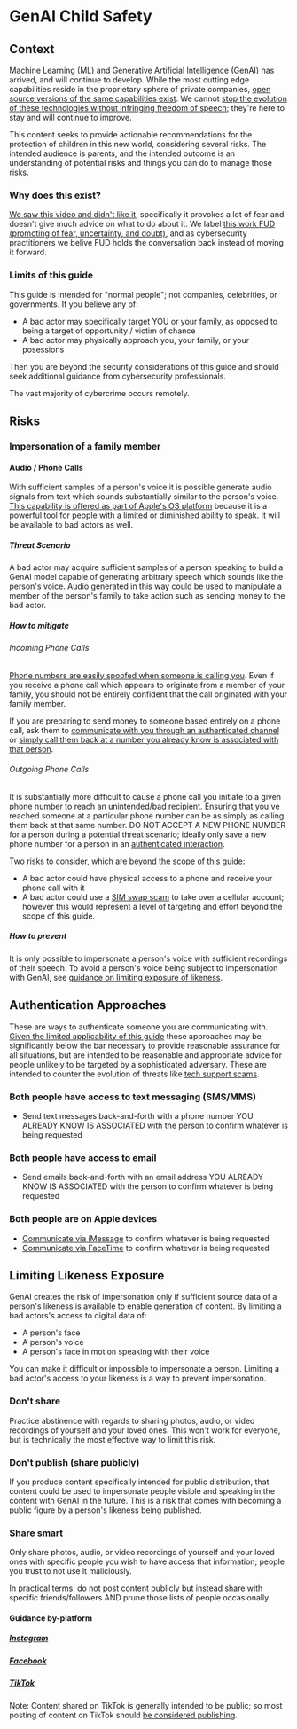# GenAI Child Safety

## Context
Machine Learning (ML) and Generative Artificial Intelligence (GenAI) has arrived, and will continue to develop. While the most cutting edge capabilities reside in the proprietary sphere of private companies, [open source versions of the same capabilities exist](https://huggingface.co/). We cannot [stop the evolution of these technologies without infringing freedom of speech](https://www.eff.org/press/archives/2003/08/25); they're here to stay and will continue to improve. 

This content seeks to provide actionable recommendations for the protection of children in this new world, considering several risks. The intended audience is parents, and the intended outcome is an understanding of potential risks and things you can do to manage those risks.

### Why does this exist?
[We saw this video and didn't like it](https://www.linkedin.com/posts/thecisolife_thepowerofai-privacy-cybersecurity-activity-7126190147158601729-RskX/?utm_source=share&utm_medium=member_ios), specifically it provokes a lot of fear and doesn't give much advice on what to do about it. We label [this work FUD (promoting of fear, uncertainty, and doubt)](https://www.microsoft.com/en-us/research/wp-content/uploads/2016/02/FUD_APleaForIntolerance.pdf), and as cybersecurity practitioners we belive FUD holds the conversation back instead of moving it forward.

### Limits of this guide
This guide is intended for "normal people"; not companies, celebrities, or governments.
If you believe any of:
* A bad actor may specifically target YOU or your family, as opposed to being a target of opportunity / victim of chance
* A bad actor may physically approach you, your family, or your posessions

Then you are beyond the security considerations of this guide and should seek additional guidance from cybersecurity professionals.

The vast majority of cybercrime occurs remotely.

## Risks
### Impersonation of a family member
#### Audio / Phone Calls
With sufficient samples of a person's voice it is possible generate audio signals from text which sounds substantially similar to the person's voice. [This capability is offered as part of Apple's OS platform](https://support.apple.com/en-us/HT213878) because it is a powerful tool for people with a limited or diminished ability to speak. It will be available to bad actors as well.

##### Threat Scenario
A bad actor may acquire sufficient samples of a person speaking to build a GenAI model capable of generating arbitrary speech which sounds like the person's voice. Audio generated in this way could be used to manipulate a member of the person's family to take action such as sending money to the bad actor.

##### How to mitigate
###### Incoming Phone Calls
[Phone numbers are easily spoofed when someone is calling you](https://www.fcc.gov/spoofing). Even if you receive a phone call which appears to originate from a member of your family, you should not be entirely confident that the call originated with your family member.

If you are preparing to send money to someone based entirely on a phone call, ask them to [communicate with you through an authenticated channel](#authentication-approaches) or [simply call them back at a number you already know is associated with that person](#outgoing-phone-calls).

###### Outgoing Phone Calls
It is substantially more difficult to cause a phone call you initiate to a given phone number to reach an unintended/bad recipient. Ensuring that you've reached someone at a particular phone number can be as simply as calling them back at that same number. DO NOT ACCEPT A NEW PHONE NUMBER for a person during a potential threat scenario; ideally only save a new phone number for a person in an [authenticated interaction](#authentication-approaches).

Two risks to consider, which are [beyond the scope of this guide](#limits-of-this-guide):
* A bad actor could have physical access to a phone and receive your phone call with it
* A bad actor could use a [SIM swap scam](https://en.wikipedia.org/wiki/SIM_swap_scam) to take over a cellular account; however this would represent a level of targeting and effort beyond the scope of this guide.

##### How to prevent
It is only possible to impersonate a person's voice with sufficient recordings of their speech. To avoid a person's voice being subject to impersonation with GenAI, see [guidance on limiting exposure of likeness](#limiting-likeness-exposure).


## Authentication Approaches
These are ways to authenticate someone you are communicating with. [Given the limited applicability of this guide](#limits-of-this-guide) these approaches may be significantly below the bar necessary to provide reasonable assurance for all situations, but are intended to be reasonable and appropriate advice for people unlikely to be targeted by a sophisticated adversary. These are intended to counter the evolution of threats like [tech support scams](https://consumer.ftc.gov/articles/how-spot-avoid-and-report-tech-support-scams).

### Both people have access to text messaging (SMS/MMS)
* Send text messages back-and-forth with a phone number YOU ALREADY KNOW IS ASSOCIATED with the person to confirm whatever is being requested

### Both people have access to email
* Send emails back-and-forth with an email address YOU ALREADY KNOW IS ASSOCIATED with the person to confirm whatever is being requested

### Both people are on Apple devices
* [Communicate via iMessage](apple.md#imessage) to confirm whatever is being requested
* [Communicate via FaceTime](facetime.md#imessage) to confirm whatever is being requested

## Limiting Likeness Exposure
GenAI creates the risk of impersonation only if sufficient source data of a person's likeness is available to enable generation of content. By limiting a bad actors's access to digital data of:
* A person's face
* A person's voice
* A person's face in motion speaking with their voice

You can make it difficult or impossible to impersonate a person. Limiting a bad actor's access to your likeness is a way to prevent impersonation.

### Don't share
Practice abstinence with regards to sharing photos, audio, or video recordings of yourself and your loved ones. This won't work for everyone, but is technically the most effective way to limit this risk.

### Don't publish (share publicly)
If you produce content specifically intended for public distribution, that content could be used to impersonate people visible and speaking in the content with GenAI in the future. This is a risk that comes with becoming a public figure by a person's likeness being published.

### Share smart
Only share photos, audio, or video recordings of yourself and your loved ones with specific people you wish to have access that information; people you trust to not use it maliciously.

In practical terms, do not post content publicly but instead share with specific friends/followers AND prune those lists of people occasionally.

#### Guidance by-platform
##### [Instagram](https://www.consumerreports.org/electronics-computers/privacy/instagram-privacy-settings-a3036233134/#:~:text=Don't%20let%20Strangers%20See%20Your%20Posts)
##### [Facebook](https://www.consumerreports.org/electronics-computers/privacy/facebook-privacy-settings-a1775535782/#limit-who-sees-your-photos-and-posts)
##### [TikTok](https://www.consumerreports.org/electronics/privacy/how-to-use-tiktok-privacy-settings-a8690365773/)
Note: Content shared on TikTok is generally intended to be public; so most posting of content on TikTok should [be considered publishing](#dont-publish-share-publicly).
